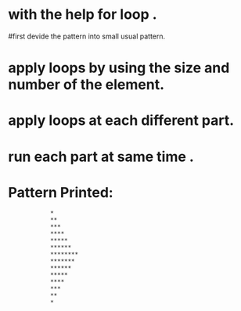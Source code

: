 # with the help for loop .
#first devide the pattern into small usual pattern.
# apply loops by using the size and number of the element.
# apply loops at each different part.
# run each part at same time .
# Pattern Printed:
                *
                **
                ***
                ****
                *****
                ******
                ********
                *******
                ******
                *****
                ****
                ***
                **
                *
